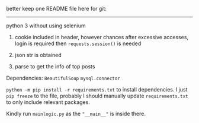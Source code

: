 better keep one README file here for git: 

****
python 3 without using selenium

1. cookie included in header, however chances after excessive accesses, login is required then `requests.session()` is needed

2. json str is obtained

3. parse to get the info of top posts

Dependencies: 
`BeautifulSoup`
`mysql.connector`


`python -m pip install -r requirements.txt` to install dependencies. 
I just `pip freeze` to the file, probably I should manually update `requirements.txt` to only include relevant packages.


Kindly run `mainlogic.py` as the `"__main__"` is inside there. 
